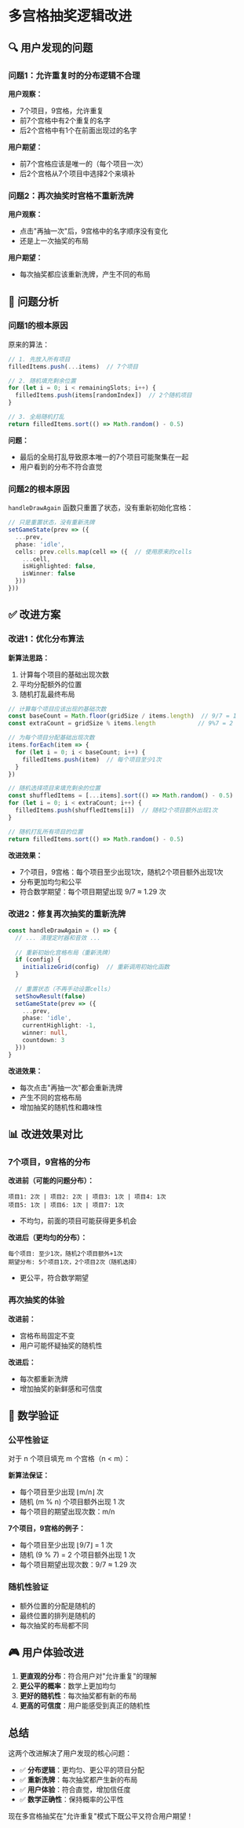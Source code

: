 # 多宫格抽奖逻辑改进

## 🔍 用户发现的问题

### 问题1：允许重复时的分布逻辑不合理
**用户观察：**
- 7个项目，9宫格，允许重复
- 前7个宫格中有2个重复的名字
- 后2个宫格中有1个在前面出现过的名字

**用户期望：**
- 前7个宫格应该是唯一的（每个项目一次）
- 后2个宫格从7个项目中选择2个来填补

### 问题2：再次抽奖时宫格不重新洗牌
**用户观察：**
- 点击"再抽一次"后，9宫格中的名字顺序没有变化
- 还是上一次抽奖的布局

**用户期望：**
- 每次抽奖都应该重新洗牌，产生不同的布局

## 🤔 问题分析

### 问题1的根本原因
原来的算法：
```typescript
// 1. 先放入所有项目
filledItems.push(...items)  // 7个项目

// 2. 随机填充剩余位置
for (let i = 0; i < remainingSlots; i++) {
  filledItems.push(items[randomIndex])  // 2个随机项目
}

// 3. 全局随机打乱
return filledItems.sort(() => Math.random() - 0.5)
```

**问题：**
- 最后的全局打乱导致原本唯一的7个项目可能聚集在一起
- 用户看到的分布不符合直觉

### 问题2的根本原因
`handleDrawAgain` 函数只重置了状态，没有重新初始化宫格：
```typescript
// 只是重置状态，没有重新洗牌
setGameState(prev => ({
  ...prev,
  phase: 'idle',
  cells: prev.cells.map(cell => ({  // 使用原来的cells
    ...cell,
    isHighlighted: false,
    isWinner: false
  }))
}))
```

## ✅ 改进方案

### 改进1：优化分布算法

**新算法思路：**
1. 计算每个项目的基础出现次数
2. 平均分配额外的位置
3. 随机打乱最终布局

```typescript
// 计算每个项目应该出现的基础次数
const baseCount = Math.floor(gridSize / items.length)  // 9/7 = 1
const extraCount = gridSize % items.length            // 9%7 = 2

// 为每个项目分配基础出现次数
items.forEach(item => {
  for (let i = 0; i < baseCount; i++) {
    filledItems.push(item)  // 每个项目至少1次
  }
})

// 随机选择项目来填充剩余的位置
const shuffledItems = [...items].sort(() => Math.random() - 0.5)
for (let i = 0; i < extraCount; i++) {
  filledItems.push(shuffledItems[i])  // 随机2个项目额外出现1次
}

// 随机打乱所有项目的位置
return filledItems.sort(() => Math.random() - 0.5)
```

**改进效果：**
- 7个项目，9宫格：每个项目至少出现1次，随机2个项目额外出现1次
- 分布更加均匀和公平
- 符合数学期望：每个项目期望出现 9/7 ≈ 1.29 次

### 改进2：修复再次抽奖的重新洗牌

```typescript
const handleDrawAgain = () => {
  // ... 清理定时器和音效 ...
  
  // 重新初始化宫格布局（重新洗牌）
  if (config) {
    initializeGrid(config)  // 重新调用初始化函数
  }
  
  // 重置状态（不再手动设置cells）
  setShowResult(false)
  setGameState(prev => ({
    ...prev,
    phase: 'idle',
    currentHighlight: -1,
    winner: null,
    countdown: 3
  }))
}
```

**改进效果：**
- 每次点击"再抽一次"都会重新洗牌
- 产生不同的宫格布局
- 增加抽奖的随机性和趣味性

## 📊 改进效果对比

### 7个项目，9宫格的分布

**改进前（可能的问题分布）：**
```
项目1: 2次 | 项目2: 2次 | 项目3: 1次 | 项目4: 1次
项目5: 1次 | 项目6: 1次 | 项目7: 1次
```
- 不均匀，前面的项目可能获得更多机会

**改进后（更均匀的分布）：**
```
每个项目: 至少1次，随机2个项目额外+1次
期望分布: 5个项目1次，2个项目2次（随机选择）
```
- 更公平，符合数学期望

### 再次抽奖的体验

**改进前：**
- 宫格布局固定不变
- 用户可能怀疑抽奖的随机性

**改进后：**
- 每次都重新洗牌
- 增加抽奖的新鲜感和可信度

## 🎯 数学验证

### 公平性验证
对于 n 个项目填充 m 个宫格（n < m）：

**新算法保证：**
- 每个项目至少出现 ⌊m/n⌋ 次
- 随机 (m % n) 个项目额外出现 1 次
- 每个项目的期望出现次数：m/n

**7个项目，9宫格的例子：**
- 每个项目至少出现 ⌊9/7⌋ = 1 次
- 随机 (9 % 7) = 2 个项目额外出现 1 次
- 每个项目期望出现次数：9/7 ≈ 1.29 次

### 随机性验证
- 额外位置的分配是随机的
- 最终位置的排列是随机的
- 每次抽奖的布局都不同

## 🎮 用户体验改进

1. **更直观的分布**：符合用户对"允许重复"的理解
2. **更公平的概率**：数学上更加均匀
3. **更好的随机性**：每次抽奖都有新的布局
4. **更高的可信度**：用户能感受到真正的随机性

## 总结

这两个改进解决了用户发现的核心问题：
- ✅ **分布逻辑**：更均匀、更公平的项目分配
- ✅ **重新洗牌**：每次抽奖都产生新的布局
- ✅ **用户体验**：符合直觉，增加信任度
- ✅ **数学正确性**：保持概率的公平性

现在多宫格抽奖在"允许重复"模式下既公平又符合用户期望！